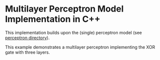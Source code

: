 # Multilayer Perceptron Model Implementation in C++

This implementation builds upon the (single) perceptron model (see [perceptron directory](./../perceptron/)).

This example demonstrates a multilayer perceptron implementing the XOR gate with three layers.
